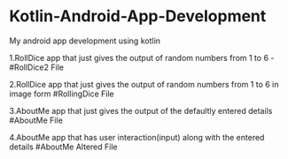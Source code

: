 # Kotlin-Android-App-Development
My android app development using kotlin

1.RollDice app that just gives the output of random numbers from 1 to 6 - #RollDice2 File

2.RollDice app that just gives the output of random numbers from 1 to 6 in image form #RollingDice File

3.AboutMe app that just gives the output of the defaultly entered details #AboutMe File

4.AboutMe app that has user interaction(input) along with the entered details #AboutMe Altered File

